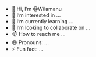 - 👋 Hi, I’m @Wilamanu
- 👀 I’m interested in ...
- 🌱 I’m currently learning ...
- 💞️ I’m looking to collaborate on ...
- 📫 How to reach me ...
- 😄 Pronouns: ...
- ⚡ Fun fact: ...

<!---
Wilamanu/Wilamanu is a ✨ special ✨ repository because its `README.md` (this file) appears on your GitHub profile.
You can click the Preview link to take a look at your changes.
--->
